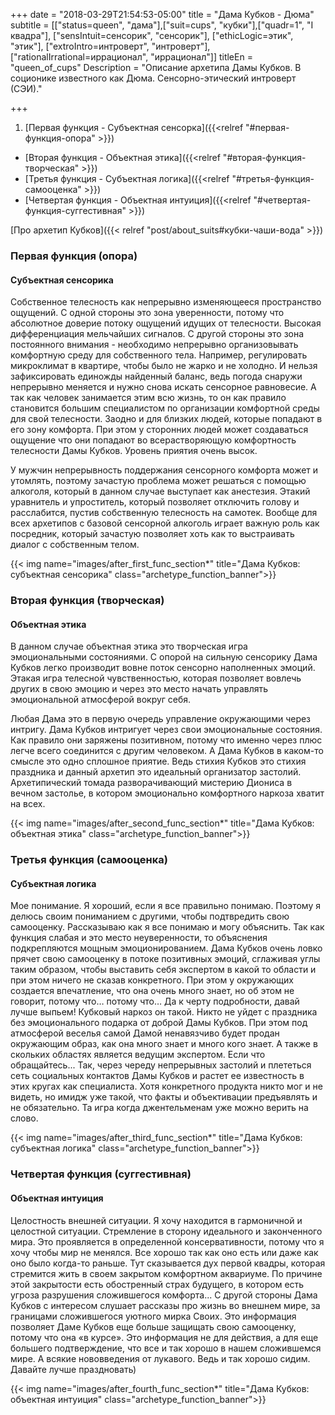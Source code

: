 +++
date = "2018-03-29T21:54:53-05:00"
title = "Дама Кубков - Дюма"
subtitle = [["status=queen", "дама"],["suit=cups", "кубки"],["quadr=1", "I квадра"], ["sensIntuit=сенсорик", "сенсорик"], ["ethicLogic=этик", "этик"], ["extroIntro=интроверт", "интроверт"], ["rationalIrrational=иррационал", "иррационал"]]
titleEn = "queen_of_cups"
Description = "Описание архетипа Дамы Кубков. В соционике известного как Дюма. Сенсорно-этический интроверт (СЭИ)."

+++

1. [Первая функция - Субъектная сенсорка]({{<relref "#первая-функция-опора" >}})
+ [Вторая функция - Объектная этика]({{<relref "#вторая-функция-творческая" >}})
+ [Третья функция - Субъектная логика]({{<relref "#третья-функция-самооценка" >}})
+ [Четвертая функция - Объектная интуиция]({{<relref "#четвертая-функция-суггестивная" >}})

<span class="badge badge-info badge-link">[Про архетип Кубков]({{< relref "post/about_suits#кубки-чаши-вода" >}})</span>

### Первая функция (опора)
#### Субъектная сенсорика
 
Собственное телесность как непрерывно изменяющееся пространство ощущений. С одной стороны это зона уверенности, 
потому что абсолютное доверие потоку ощущений идущих от телесности. Высокая дифференциация мельчайших сигналов. С другой стороны это 
зона постоянного внимания - необходимо непрерывно организовывать комфортную среду для собственного тела. 
Например, регулировать микроклимат в квартире, чтобы было не жарко и не холодно. И нельзя зафиксировать единожды найденный баланс, 
ведь погода снаружи непрерывно меняется и нужно снова искать сенсорное равновесие. А так как человек занимается этим всю жизнь, 
то он как правило становится большим специалистом по организации комфортной среды для свой телесности. Заодно и для близких людей, 
которые попадают в его зону комфорта. При этом у сторонних людей может создаваться ощущение что они попадают во 
всерастворяющую комфортность телесности Дамы Кубков. Уровень приятия очень высок.

У мужчин непрерывность поддержания сенсорного комфорта может и утомлять, поэтому зачастую проблема может решаться с помощью алкоголя, 
который в данном случае выступает как анестезия. Этакий уравнитель и упроститель, который позволяет отключить голову и расслабится, 
пустив собственную телесность на самотек. Вообще для всех архетипов с базовой сенсорной алкоголь играет важную роль как посредник, 
который зачастую позволяет хоть как то выстраивать диалог с собственным телом. 

{{< img name="images/after_first_func_section*" title="Дама Кубков: субъектная сенсорика" class="archetype_function_banner">}}

### Вторая функция (творческая)
#### Объектная этика

В данном случае объектная этика это творческая игра эмоциональными состояниями. 
С опорой на сильную сенсорику Дама Кубков легко производит вовне поток сенсорно наполненных эмоций. 
Этакая игра телесной чувственностью, которая позволяет вовлечь других в свою эмоцию и через это место начать управлять 
эмоциональной атмосферой вокруг себя.

Любая Дама это в первую очередь управление окружающими через интригу. Дама Кубков интригует через свои эмоциональные состояния. 
Как правило они заряжены позитивном, потому что именно через плюс легче всего соединится с другим человеком. 
А Дама Кубков в каком-то смысле это одно сплошное приятие. Ведь стихия Кубков это стихия праздника и данный архетип это 
идеальный организатор застолий. Архетипический томада разворачивающий мистерию Диониса в вечном застолье, 
в котором эмоционально комфортного наркоза хватит на всех.

{{< img name="images/after_second_func_section*" title="Дама Кубков: объектная этика" class="archetype_function_banner">}}

### Третья функция (самооценка)
#### Субъектная логика

Мое понимание. Я хороший, если я все правильно понимаю. Поэтому я делюсь своим пониманием с другими, чтобы подтвредить свою самооценку. 
Рассказываю как я все понимаю и могу объяснить. Так как функция слабая и это место неуверенности, то объяснения подкрепляются 
мощным эмоционированием. Дама Кубков очень ловко прячет свою самооценку в потоке позитивных эмоций, сглаживая углы таким образом, 
чтобы выставить себя экспертом в какой то области и при этом ничего не сказав конкретного. При этом у окружающих создается впечатление, 
что она очень много знает, но об этом не говорит,  потому что… потому что… Да к черту подробности, давай лучше выпьем! 
Кубковый наркоз он такой. Никто не уйдет с праздника без эмоционального подарка от доброй Дамы Кубков. При этом под атмосферой 
веселья самой Дамой ненавязчиво будет продан окружающим образ, как она много знает и много кого знает. А также в скольких областях 
является ведущим экспертом. Если что обращайтесь... Так, через череду непрерывных застолий и плететься сеть социальных контактов 
Дамы Кубков и растет ее известность в этих кругах как специалиста. Хотя конкретного продукта никто мог и не видеть, но имидж уже такой, 
что факты и объективации предъявлять и не обязательно. Та игра когда джентельменам уже можно верить на слово. 

{{< img name="images/after_third_func_section*" title="Дама Кубков: субъектная логика" class="archetype_function_banner">}}

### Четвертая функция (суггестивная)
#### Объектная интуиция

Целостность внешней ситуации. Я хочу находится в гармоничной и целостной ситуации. Стремление в сторону идеального и законченного мира. 
Это проявляется в определенной консервативности, потому что я хочу чтобы мир не менялся. Все хорошо так как оно есть или даже как оно 
было когда-то раньше. Тут сказывается дух первой квадры, которая стремится жить в своем закрытом комфортном аквариуме. 
По причине этой закрытости есть обостренный страх будущего, в котором есть угроза разрушения сложившегося комфорта... 
С другой стороны Дама Кубков с интересом слушает рассказы про жизнь во внешнем мире, за границами сложившегося уютного мирка Своих. 
Это информация позволяет Даме Кубков еще больше защищать свою самооценку, потому что она «в курсе». Это информация не для действия, 
а для еще большего подтверждение, что все и так хорошо в нашем сложившемся мире. А всякие нововведения от лукавого. 
Ведь и так хорошо сидим. Давайте лучше праздновать) 

{{< img name="images/after_fourth_func_section*" title="Дама Кубков: объектная интуиция" class="archetype_function_banner">}}

